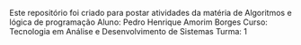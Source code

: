 Este repositório foi criado para postar atividades da matéria de Algoritmos e lógica de programação
Aluno: Pedro Henrique Amorim Borges
Curso: Tecnologia em Análise e Desenvolvimento de Sistemas
Turma: 1
